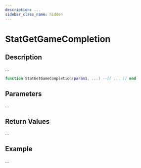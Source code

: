 ```yaml
---
description: ...
sidebar_class_name: hidden
---
```


# StatGetGameCompletion

## Description

...

```lua
function StatGetGameCompletion(param1, ...) --[[ ... ]] end
```

## Parameters

...

## Return Values

...

## Example

...

